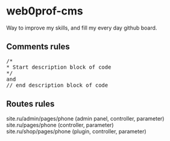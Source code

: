 # web0prof-cms

Way to improve my skills, and fill my every day github board.

## Comments rules
<pre>
/*
* Start description block of code
*/
and
// end description block of code
</pre>

## Routes rules
site.ru/admin/pages/phone (admin panel, controller, parameter) <br>
site.ru/pages/phone (controller, parameter) <br>
site.ru/shop/pages/phone (plugin, controller, parameter)